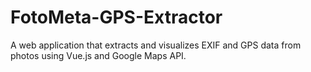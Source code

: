 # FotoMeta-GPS-Extractor
A web application that extracts and visualizes EXIF and GPS data from photos using Vue.js and Google Maps API.

